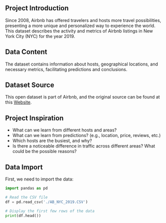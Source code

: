 
## Project Introduction

Since 2008, Airbnb has offered travelers and hosts more travel possibilities, presenting a more unique and personalized way to experience the world. This dataset describes the activity and metrics of Airbnb listings in New York City (NYC) for the year 2019.

## Data Content

The dataset contains information about hosts, geographical locations, and necessary metrics, facilitating predictions and conclusions.

## Dataset Source

This open dataset is part of Airbnb, and the original source can be found at this [Website](https://www.airbnb.com).

## Project Inspiration

- What can we learn from different hosts and areas?
- What can we learn from predictions? (e.g., location, price, reviews, etc.)
- Which hosts are the busiest, and why?
- Is there a noticeable difference in traffic across different areas? What could be the possible reasons?

## Data Import

First, we need to import the data:

```python
import pandas as pd

# Read the CSV file
df = pd.read_csv('./AB_NYC_2019.CSV')

# Display the first few rows of the data
print(df.head())
